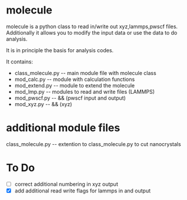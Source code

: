 molecule
=========

molecule is a python class to read in/write out xyz,lammps,pwscf files.
Additionally it allows you to modify the input data or use the data to do analysis.

It is in principle the basis for analysis codes.

It contains:
- class_molecule.py -- main module file with molecule class
- mod_calc.py       -- module with calculation functions
- mod_extend.py	    -- module to extend the molecule
- mod_lmp.py	    -- modules to read and write files (LAMMPS)
- mod_pwscf.py	    --  &&                             (pwscf input and output)
- mod_xyz.py        --  &&                             (xyz)

additional module files
=========================
class_molecule.py -- extention to class_molecule.py to cut nanocrystals

To Do
=====
- [ ] correct additional numbering in xyz output
- [X] add additional read write flags for lammps in and output
